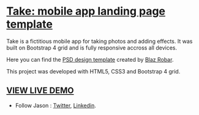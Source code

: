 # [Take: mobile app landing page template](https://jasonbaciulis.github.io/take-app-landing-page/) 

Take is a fictitious mobile app for taking photos and adding effects. It was built on Bootstrap 4 grid and is fully responsive accross all devices.

Here you can find the [PSD design template](http://blazrobar.com/free-psd-website-templates/take-a-free-mobile-app-landing-page-psd-template/) created by [Blaz Robar](http://blazrobar.com/).

This project was developed with HTML5, CSS3 and Bootstrap 4 grid.

## [VIEW LIVE DEMO](https://jasonbaciulis.github.io/take-app-landing-page/)

* Follow Jason : [Twitter](https://twitter.com/jasonbaciulis), [Linkedin](https://lt.linkedin.com/in/jasonbaciulis).
